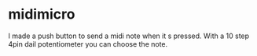 # midimicro
I made a push button to send a midi note when it s pressed. With a 10 step 4pin dail potentiometer you can choose the note.
